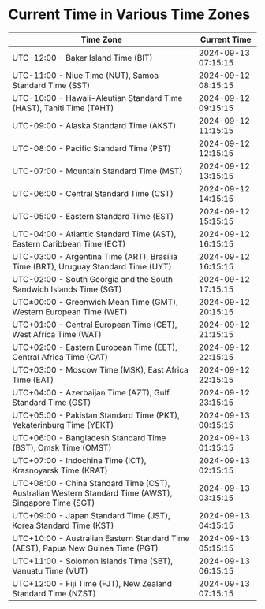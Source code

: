 # Current Time in Various Time Zones

| Time Zone | Current Time |
|-----------|--------------|
| UTC-12:00 - Baker Island Time (BIT) | 2024-09-13 07:15:15 |
| UTC-11:00 - Niue Time (NUT), Samoa Standard Time (SST) | 2024-09-12 08:15:15 |
| UTC-10:00 - Hawaii-Aleutian Standard Time (HAST), Tahiti Time (TAHT) | 2024-09-12 09:15:15 |
| UTC-09:00 - Alaska Standard Time (AKST) | 2024-09-12 11:15:15 |
| UTC-08:00 - Pacific Standard Time (PST) | 2024-09-12 12:15:15 |
| UTC-07:00 - Mountain Standard Time (MST) | 2024-09-12 13:15:15 |
| UTC-06:00 - Central Standard Time (CST) | 2024-09-12 14:15:15 |
| UTC-05:00 - Eastern Standard Time (EST) | 2024-09-12 15:15:15 |
| UTC-04:00 - Atlantic Standard Time (AST), Eastern Caribbean Time (ECT) | 2024-09-12 16:15:15 |
| UTC-03:00 - Argentina Time (ART), Brasília Time (BRT), Uruguay Standard Time (UYT) | 2024-09-12 16:15:15 |
| UTC-02:00 - South Georgia and the South Sandwich Islands Time (SGT) | 2024-09-12 17:15:15 |
| UTC±00:00 - Greenwich Mean Time (GMT), Western European Time (WET) | 2024-09-12 20:15:15 |
| UTC+01:00 - Central European Time (CET), West Africa Time (WAT) | 2024-09-12 21:15:15 |
| UTC+02:00 - Eastern European Time (EET), Central Africa Time (CAT) | 2024-09-12 22:15:15 |
| UTC+03:00 - Moscow Time (MSK), East Africa Time (EAT) | 2024-09-12 22:15:15 |
| UTC+04:00 - Azerbaijan Time (AZT), Gulf Standard Time (GST) | 2024-09-12 23:15:15 |
| UTC+05:00 - Pakistan Standard Time (PKT), Yekaterinburg Time (YEKT) | 2024-09-13 00:15:15 |
| UTC+06:00 - Bangladesh Standard Time (BST), Omsk Time (OMST) | 2024-09-13 01:15:15 |
| UTC+07:00 - Indochina Time (ICT), Krasnoyarsk Time (KRAT) | 2024-09-13 02:15:15 |
| UTC+08:00 - China Standard Time (CST), Australian Western Standard Time (AWST), Singapore Time (SGT) | 2024-09-13 03:15:15 |
| UTC+09:00 - Japan Standard Time (JST), Korea Standard Time (KST) | 2024-09-13 04:15:15 |
| UTC+10:00 - Australian Eastern Standard Time (AEST), Papua New Guinea Time (PGT) | 2024-09-13 05:15:15 |
| UTC+11:00 - Solomon Islands Time (SBT), Vanuatu Time (VUT) | 2024-09-13 06:15:15 |
| UTC+12:00 - Fiji Time (FJT), New Zealand Standard Time (NZST) | 2024-09-13 07:15:15 |
